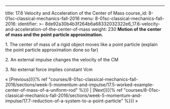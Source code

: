 ---
title: 17.6 Velocity and Acceleration of the Center of Mass
course_id: 8-01sc-classical-mechanics-fall-2016
menu:
  8-01sc-classical-mechanics-fall-2016:
    identifier: >-
      8de92a30b4b3f264b6a68332032322e6_17.6-velocity-and-acceleration-of-the-center-of-mass
    weight: 230
**Motion of the center of mass and the point particle approximation.**

1\. The center of mass of a rigid object moves like a point particle (explain the point particle approximation done so far)

2\. An external impulse changes the velocity of the CM

3\. No external force implies constant Vcm

« [Previous]({{% ref "courses/8-01sc-classical-mechanics-fall-2016/sections/week-5-momentum-and-impulse/17.5-worked-example-center-of-mass-of-a-uniform-rod" %}}) | [Next]({{% ref "courses/8-01sc-classical-mechanics-fall-2016/sections/week-5-momentum-and-impulse/17.7-reduction-of-a-system-to-a-point-particle" %}}) »